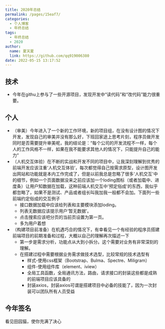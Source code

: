 ```yaml
---
title: 2020年总结
permalink: /pages/15eaf7/
categories: 
  - 个人博客
  - 年终总结
tags: 
  - 年终总结
  - 2020
author: 
  name: 夏天夏
  link: https://github.com/qq919006380
date: 2022-05-15 13:17:52
---
```

## 技术
- 今年在githu上参与了一些开源项目，发现开发中“读代码”和“改代码”能力很重要。

## 个人
- （审美）今年进入了一个新的工作环境，新的项目组，在没有设计图的情况下开发，发现自己的审美并没有那么好，下班回家途上思考片刻，程序员做开发同时是否需要提升审美呢，我的结论是：“每个公司的开发流程不一样，每个人的工作风格不一样，如果在我不能要求其他人的情况下，只能提升自己的能力”
- （人机交互体验）在不断的实战和开发不同的项目中，让我深刻理解到优秀的前端开发应该注重‘人机交互体验’，每次都觉得自己按需求原型，设计图开发出网站和功能就是本内工作完成了，但是以前我总是忽略了很多'人机交互'中的细节，例如一个页面数据没来之前应该加一个loding图标（或者加载中、进度条）让用户知数据在加载，这种前端人机交互中'预定俗成'的东西，我似乎都忽略了，如果不是测试、产品或者组长叫我加我一般都不会加。下面列一些前端约定俗成的交互例子
    - 接口数据加载中应该给列表和主要模块添加loding。
    - 列表无数据应该提示用户‘暂无数据’。
    - 点击搜索应该吧分页的当前页设置为第一页。
    - 多为用户着想
- （构建项目前准备）在机遇巧合的情况下，有幸看见一个有经验的程序员搭建前端项目的前期准备和过程，大概以自己的理解再次描述一下
    - 第一步是需求分析，功能点从大到小拆分。这个需要对业务有非常深刻的理解。
    - 在搭建过程中需要根据业务需求做技术选型，比较常规的技术选型有
      - 样式-使用css框架（Bootstrap、Bulma、Spectre、Miligram）
      - 组件-使用组件库（element、iview）
      - 全局工具函数，全局通讯方法，路由，请求接口的封装这些都是成熟的前端项目应该具备的
      - 封装axios，封装axios可谓是搭建项目中必备的技能了，因为一次封装可以团队所有人员受益

## 今年签名
看见田园猫，使你充满了决心